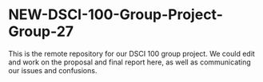 # NEW-DSCI-100-Group-Project-Group-27
This is the remote repository for our DSCI 100 group project. We could edit and work on the proposal and final report here, as well as communicating our issues and confusions.
